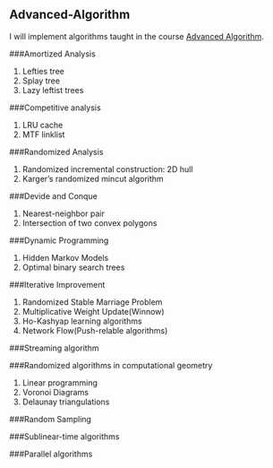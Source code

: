 ## Advanced-Algorithm
I will implement algorithms taught in the course [Advanced Algorithm](http://lcbb.epfl.ch/algs16/).

###Amortized Analysis
1. Lefties tree
2. Splay tree
3. Lazy leftist trees

###Competitive analysis
1. LRU cache
2. MTF linklist

###Randomized Analysis
1. Randomized incremental construction: 2D hull
2. Karger’s randomized mincut algorithm

###Devide and Conque
1. Nearest-neighbor pair
2. Intersection of two convex polygons

###Dynamic Programming
1. Hidden Markov Models
2. Optimal binary search trees

###Iterative Improvement
1. Randomized Stable Marriage Problem
2. Multiplicative Weight Update(Winnow)
3. Ho-Kashyap learning algorithms
4. Network Flow(Push-relable algorithms)

###Streaming algorithm

###Randomized algorithms in computational geometry
1. Linear programming
2. Voronoi Diagrams
3. Delaunay triangulations

###Random Sampling

###Sublinear-time algorithms

###Parallel algorithms

